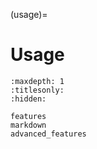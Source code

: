 (usage)=

# Usage

```{toctree}
:maxdepth: 1
:titlesonly:
:hidden:

features
markdown
advanced_features
```

